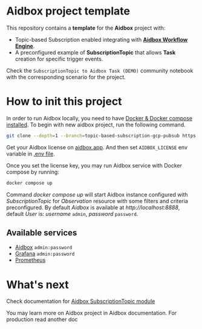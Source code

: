 # Aidbox project template

This repository contains a **template** for the **Aidbox** project with:

- Topic-based Subscription enabled integrating with **[Aidbox Workflow Engine](https://docs.aidbox.app/modules-1/workflow-engine)**.
- A preconfigured example of **SubscriptionTopic** that allows **Task** creation for specific trigger events.

Check the `SubscriptionTopic to Aidbox Task (DEMO)` community notebook with the corresponding scenario for the project.

# How to init this project

In order to run Aidbox locally, you need to have [Docker & Docker compose installed](https://docs.docker.com/engine/install/). To begin with new aidbox project, run the following command.

```sh
git clone --depth=1 --branch=topic-based-subscription-gcp-pubsub https://github.com/Aidbox/aidbox-project-template.git aidbox-project && cd aidbox-project && rm -rf .git
```

Get your Aidbox license on [aidbox.app](https://aidbox.app/). And then set `AIDBOX_LICENSE` env variable in [.env file](.env#L1).

Once you set the license key, you may run Aidbox service with Docker compose by running:

``` sh
docker compose up
```

Command _docker compose up_ will start Aidbox instance configured with _SubscriptionTopic_ for _Observation_ resource with some filters and criteria preconfigured.
By default *Aidbox* is available at _http://localhost:8888_, default *User* is: _username_  `admin`, _password_  `password`.


## Available services
- [Aidbox](http://localhost:8888)  `admin:password`
- [Grafana](http://localhost:3000/d/aidbox-topic-subs-metrics-dashboard/topic-based-subscriptions?orgId=1&refresh=10s) `admin:password`
- [Prometheus](http://localhost:9090/targets)

# What's next
Check documentation for [Aidbox SubscriptionTopic module](https://docs.aidbox.app/modules-1/topic-based-subscriptions)

You may learn more on Aidbox project in Aidbox documentation. For production read another doc
